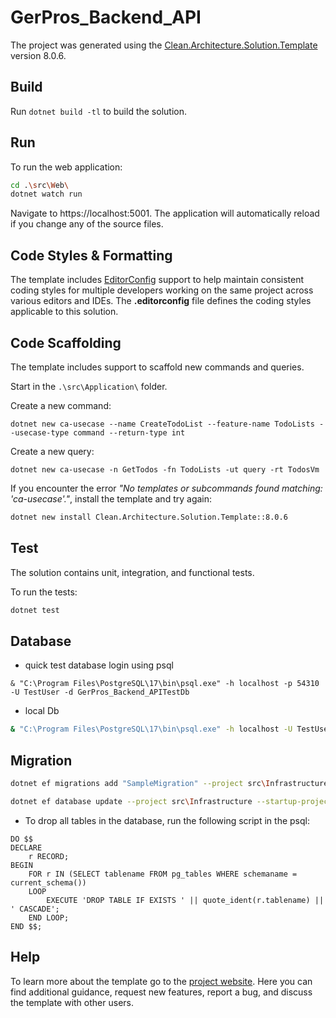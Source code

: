 ﻿# GerPros_Backend_API

The project was generated using the [Clean.Architecture.Solution.Template](https://github.com/jasontaylordev/GerPros_Backend_API) version 8.0.6.

## Build

Run `dotnet build -tl` to build the solution.

## Run

To run the web application:

```bash
cd .\src\Web\
dotnet watch run
```

Navigate to https://localhost:5001. The application will automatically reload if you change any of the source files.

## Code Styles & Formatting

The template includes [EditorConfig](https://editorconfig.org/) support to help maintain consistent coding styles for multiple developers working on the same project across various editors and IDEs. The **.editorconfig** file defines the coding styles applicable to this solution.

## Code Scaffolding

The template includes support to scaffold new commands and queries.

Start in the `.\src\Application\` folder.

Create a new command:

```
dotnet new ca-usecase --name CreateTodoList --feature-name TodoLists --usecase-type command --return-type int
```

Create a new query:

```
dotnet new ca-usecase -n GetTodos -fn TodoLists -ut query -rt TodosVm
```

If you encounter the error *"No templates or subcommands found matching: 'ca-usecase'."*, install the template and try again:

```bash
dotnet new install Clean.Architecture.Solution.Template::8.0.6
```

## Test

The solution contains unit, integration, and functional tests.

To run the tests:
```bash
dotnet test
```

## Database
- quick test database login using psql 
```shell
& "C:\Program Files\PostgreSQL\17\bin\psql.exe" -h localhost -p 54310 -U TestUser -d GerPros_Backend_APITestDb
```

- local Db
```bash
& "C:\Program Files\PostgreSQL\17\bin\psql.exe" -h localhost -U TestUser -d GerPros_Backend_APITestDb -W
```

## Migration

```bash
dotnet ef migrations add "SampleMigration" --project src\Infrastructure --startup-project src\Web --output-dir Data\Migrations`
```

```bash
dotnet ef database update --project src\Infrastructure --startup-project src\Web
```

- To drop all tables in the database, run the following script in the psql:
```postgresql
DO $$ 
DECLARE 
    r RECORD; 
BEGIN 
    FOR r IN (SELECT tablename FROM pg_tables WHERE schemaname = current_schema()) 
    LOOP 
        EXECUTE 'DROP TABLE IF EXISTS ' || quote_ident(r.tablename) || ' CASCADE'; 
    END LOOP; 
END $$;

```

## Help
To learn more about the template go to the [project website](https://github.com/jasontaylordev/CleanArchitecture). Here you can find additional guidance, request new features, report a bug, and discuss the template with other users.